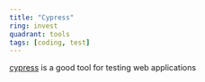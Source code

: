 ```yaml
---
title: "Cypress"
ring: invest
quadrant: tools
tags: [coding, test]
---
```


[cypress](https://www.cypress.io/) is a good tool for testing web applications

